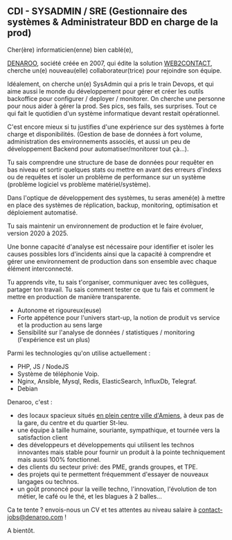 ## CDI - SYSADMIN / SRE (Gestionnaire des systèmes & Administrateur BDD en charge de la prod)

Cher(ère) informaticien(enne) bien cablé(e),

[DENAROO](http://www.denaroo.com), société créée en 2007, qui édite la solution [WEB2CONTACT](http://www.web2contact.com), cherche un(e) nouveau(elle) collaborateur(trice) pour rejoindre son équipe.

Idéalement, on cherche un(e) SysAdmin qui a pris le train Devops, et qui aime aussi le monde du développement pour gérer et créer les outils backoffice pour configurer / deployer / monitorer. 
On cherche une personne pour nous aider à gérer la prod. Ses pics, ses fails, ses surprises. Tout ce qui fait le quotidien d'un système informatique devant restait opérationnel.

C'est encore mieux si tu justifies d'une expérience sur des systèmes à forte charge et disponibilités. (Gestion de base de données à fort volume, administration  des environnements associés, et aussi un peu de développement Backend pour automatiser/monitorer tout çà...).

Tu sais comprendre une structure de base de données pour requêter en bas niveau et sortir quelques stats ou mettre en avant des erreurs d'indexs ou de requêtes et isoler un problème de performance sur un système (problème logiciel vs problème matériel/système).

Dans l'optique de développement des systèmes, tu seras amené(e) à mettre en place des systèmes de réplication, backup, monitoring, optimisation et déploiement automatisé.

Tu sais maintenir un environnement de production et le faire évoluer, version 2020 à 2025.

Une bonne capacité d'analyse est nécessaire pour identifier et isoler les causes possibles lors d'incidents ainsi que la capacité à comprendre et gérer une environnement de production dans son ensemble avec chaque élément interconnecté.

Tu apprends vite, tu sais t'organiser, communiquer avec tes collègues, partager ton travail. 
Tu sais comment tester ce que tu fais et comment le mettre en production de manière transparente. 

- Autonome et rigoureux(euse)
- Forte appétence pour l'univers start-up, la notion de produit vs service et la production au sens large
- Sensibilité sur l'analyse de données / statistiques / monitoring (l'expérience est un plus) 

Parmi les technologies qu'on utilise actuellement : 
- PHP, JS / NodeJS
- Système de téléphonie Voip.
- Nginx, Ansible, Mysql, Redis, ElasticSearch, InfluxDb, Telegraf.
- Debian

Denaroo, c'est :
- des locaux spacieux situés [en plein centre ville d'Amiens](https://goo.gl/maps/eieWqSpRRDg2Jum38), à deux pas de la gare, du centre et du quartier St-leu.
- une équipe à taille humaine, souriante, sympathique, et tournée vers la satisfaction client
- des développeurs et développements qui utilisent les technos innovantes mais stable pour fournir un produit à la pointe techniquement mais aussi 100% fonctionnel.
- des clients du secteur privé: des PME, grands groupes, et TPE.
- des projets qui te permettent fréquemment d'essayer de nouveaux langages ou technos.
- un goût prononcé pour la veille techno, l'innovation, l'évolution de ton métier, le café ou le thé, et les blagues à 2 balles...

Ca te tente ? envois-nous un CV et tes attentes au niveau salaire à contact-jobs@denaroo.com !  

A bientôt.
